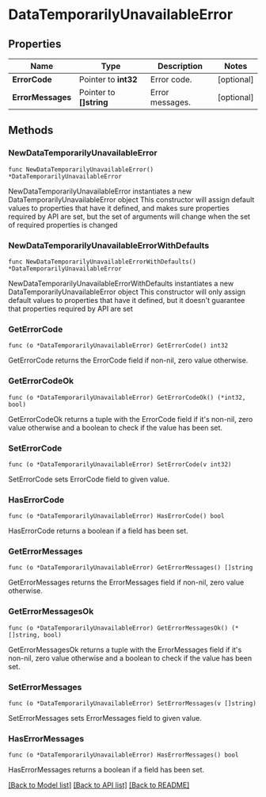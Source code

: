 # DataTemporarilyUnavailableError

## Properties

Name | Type | Description | Notes
------------ | ------------- | ------------- | -------------
**ErrorCode** | Pointer to **int32** | Error code. | [optional] 
**ErrorMessages** | Pointer to **[]string** | Error messages. | [optional] 

## Methods

### NewDataTemporarilyUnavailableError

`func NewDataTemporarilyUnavailableError() *DataTemporarilyUnavailableError`

NewDataTemporarilyUnavailableError instantiates a new DataTemporarilyUnavailableError object
This constructor will assign default values to properties that have it defined,
and makes sure properties required by API are set, but the set of arguments
will change when the set of required properties is changed

### NewDataTemporarilyUnavailableErrorWithDefaults

`func NewDataTemporarilyUnavailableErrorWithDefaults() *DataTemporarilyUnavailableError`

NewDataTemporarilyUnavailableErrorWithDefaults instantiates a new DataTemporarilyUnavailableError object
This constructor will only assign default values to properties that have it defined,
but it doesn't guarantee that properties required by API are set

### GetErrorCode

`func (o *DataTemporarilyUnavailableError) GetErrorCode() int32`

GetErrorCode returns the ErrorCode field if non-nil, zero value otherwise.

### GetErrorCodeOk

`func (o *DataTemporarilyUnavailableError) GetErrorCodeOk() (*int32, bool)`

GetErrorCodeOk returns a tuple with the ErrorCode field if it's non-nil, zero value otherwise
and a boolean to check if the value has been set.

### SetErrorCode

`func (o *DataTemporarilyUnavailableError) SetErrorCode(v int32)`

SetErrorCode sets ErrorCode field to given value.

### HasErrorCode

`func (o *DataTemporarilyUnavailableError) HasErrorCode() bool`

HasErrorCode returns a boolean if a field has been set.

### GetErrorMessages

`func (o *DataTemporarilyUnavailableError) GetErrorMessages() []string`

GetErrorMessages returns the ErrorMessages field if non-nil, zero value otherwise.

### GetErrorMessagesOk

`func (o *DataTemporarilyUnavailableError) GetErrorMessagesOk() (*[]string, bool)`

GetErrorMessagesOk returns a tuple with the ErrorMessages field if it's non-nil, zero value otherwise
and a boolean to check if the value has been set.

### SetErrorMessages

`func (o *DataTemporarilyUnavailableError) SetErrorMessages(v []string)`

SetErrorMessages sets ErrorMessages field to given value.

### HasErrorMessages

`func (o *DataTemporarilyUnavailableError) HasErrorMessages() bool`

HasErrorMessages returns a boolean if a field has been set.


[[Back to Model list]](../README.md#documentation-for-models) [[Back to API list]](../README.md#documentation-for-api-endpoints) [[Back to README]](../README.md)


